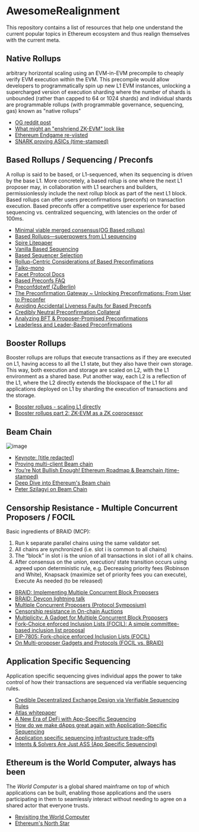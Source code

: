 # AwesomeRealignment
This repository contains a list of resources that help one understand the current popular topics in Ethereum ecosystem and thus realign themselves with the current meta. 

## Native Rollups

arbitrary horizontal scaling using an EVM-in-EVM precompile to cheaply verify EVM execution within the EVM. This precompile would allow developers to programmatically spin up new L1 EVM instances, unlocking a supercharged version of execution sharding where the number of shards is unbounded (rather than capped to 64 or 1024 shards) and individual shards are programmable rollups (with programmable governance, sequencing, gas) known as "native rollups"

- [OG reddit post](https://www.reddit.com/r/ethereum/comments/1f81ntr/ama_we_are_ef_research_pt_12_05_september_2024/)
- [What might an "enshriend ZK-EVM" look like](https://notes.ethereum.org/@vbuterin/enshrined_zk_evm)
- [Ethereum Endgame re-viisted](https://research.anoma.net/t/ethereum-endgame-revisited/810#p-3268-state-transition-function-3)
- [SNARK proving ASICs (time-stamped)](https://youtu.be/URCH2d1cdyg?feature=shared&t=371)

## Based Rollups / Sequencing / Preconfs

A rollup is said to be based, or L1-sequenced, when its sequencing is driven by the base L1. More concretely, a based rollup is one where the next L1 proposer may, in collaboration with L1 searchers and builders, permissionlessly include the next rollup block as part of the next L1 block. Based rollups can offer users preconfirmations (preconfs) on transaction execution. Based preconfs offer a competitive user experience for based sequencing vs. centralized sequencing, with latencies on the order of 100ms.

- [Minimal viable merged consensus(OG Based rollups)](https://ethresear.ch/t/minimal-viable-merged-consensus/5617?u=0xapriori)
- [Based Rollups—superpowers from L1 sequencing](https://ethresear.ch/t/based-rollups-superpowers-from-l1-sequencing/15016)
- [Spire Litepaper](https://static1.squarespace.com/static/63d9d0eeb883fa4084c0e70d/t/66e22cc722499d7d97411495/1726098634802/The+Based+Stack+by+Spire+Labs+-+Litepaper.pdf)
- [Vanilla Based Sequencing](https://ethresear.ch/t/vanilla-based-sequencing/19379)
- [Based Sequencer Selection](https://ethresear.ch/t/based-sequencer-selection/19747)
- [Rollup-Centric Considerations of Based Preconfimations](https://ethresear.ch/t/rollup-centric-considerations-of-based-preconfimations/20160)
- [Taiko-mono](https://github.com/taikoxyz/taiko-mono)
- [Facet Protocol Docs](https://docs.facet.org/)
- [Based Preconfs FAQ](https://hackmd.io/@samlaf/based-preconfs-faq)
- [Preconfdotwtf (ZuBerlin)](https://preconf.wtf/)
- [The Preconfirmation Gateway ~ Unlocking Preconfirmations: From User to Preconfer](https://ethresear.ch/t/the-preconfirmation-gateway-unlocking-preconfirmations-from-user-to-preconfer/18812)
- [Avoiding Accidental Liveness Faults for Based Preconfs](https://ethresear.ch/t/avoiding-accidental-liveness-faults-for-based-preconfs/19888)
- [Credibly Neutral Preconfirmation Collateral](https://ethresear.ch/t/credibly-neutral-preconfirmation-collateral-the-preconfirmation-registry/19634)
- [Analyzing BFT & Proposer-Promised Preconfirmations](https://hackmd.io/@EspressoSystems/bft-and-proposer-promised-preconfirmations)
- [Leaderless and Leader-Based Preconfirmations](https://ethresear.ch/t/leaderless-and-leader-based-preconfirmations/19971)

## Booster Rollups

Booster rollups are rollups that execute transactions as if they are executed on L1, having access to all the L1 state, but they also have their own storage. This way, both execution and storage are scaled on L2, with the L1 environment as a shared base. Put another way, each L2 is a reflection of the L1, where the L2 directly extends the blockspace of the L1 for all applications deployed on L1 by sharding the execution of transactions and the storage.

- [Booster rollups - scaling L1 directly](https://ethresear.ch/t/booster-rollups-scaling-l1-directly/17125)
- [Booster rollups part 2: ZK-EVM as a ZK coprocessor](https://ethresear.ch/t/booster-rollups-part-2-zk-evm-as-a-zk-coprocessor/17279)


## Beam Chain

![image](https://github.com/user-attachments/assets/580d73fb-69e0-4d39-8331-f4e16ece2dbf)

- [Keynote: [title redacted]](https://app.devcon.org/schedule/8GH8TR)
- [Proving multi-client Beam chain](https://ethresear.ch/t/proving-multi-client-beam-chain/21027)
- [You’re Not Bullish Enough! Ethereum Roadmap & Beamchain (time-stamped)](https://www.youtube.com/watch?v=8mJDt8TGebc)
- [Deep Dive into Ethereum's Beam chain](https://www.youtube.com/watch?v=88FDeg5JaUk&pp=ygUgYmFua2xlc3MganVzdGluIGRyYWtlIGJlYW0gY2hhaW4%3D)
- [Peter Szilagyi on Beam Chain](https://x.com/peter_szilagyi/status/1856353006729736456?s=46&t=bVZ6b-mdBr3JpXAez04mAg)

## Censorship Resistance - Multiple Concurrent Proposers / FOCIL

Basic ingredients of BRAID (MCP):
1. Run k separate parallel chains using the same validator set.
2. All chains are synchronized (i.e. slot i is common to all chains)
3. The “block” in slot i is the union of all transactions in slot i of all k chains.
4. After consensus on the union, execution/ state transition occurs using agreed upon deterministic rule, e.g. Decreasing priority fees (Robinson and White), Knapsack (maximize set of priority fees you can execute), Execute As needed (to be released)

- [BRAID: Implementing Multiple Concurrent Block Proposers](https://www.youtube.com/watch?v=mJLERWmQ2uw)
- [BRAID: Devcon lightning talk](https://www.youtube.com/watch?v=afmlcyB3h0I)
- [Multiple Concurrent Proposers (Protocol Symposium)](https://www.youtube.com/watch?v=NNWfYRUMtf4)
- [Censorship resistance in On-chain Auctions](https://www.mechanism.org/spec/01)
- [Multiplicity: A Gadget for Multiple Concurrent Block Proposers](https://ethresear.ch/t/multiplicity-a-gadget-for-multiple-concurrent-block-proposers/14962)
- [Fork-Choice enforced Inclusion Lists (FOCIL): A simple committee-based inclusion list proposal](https://ethresear.ch/t/fork-choice-enforced-inclusion-lists-focil-a-simple-committee-based-inclusion-list-proposal/19870)
- [EIP-7805: Fork-choice enforced Inclusion Lists (FOCIL)](https://eips.ethereum.org/EIPS/eip-7805)
- [On Multi-proposer Gadgets and Protocols (FOCIL vs. BRAID)](https://hackmd.io/xz1UyksETR-pCsazePMAjw)

## Application Specific Sequencing 

Application specific sequencing gives individual apps the power to take control of how their transactions are sequenced via verifiable sequencing rules. 

- [Credible Decentralized Exchange Design via Verifiable Sequencing Rules](https://arxiv.org/pdf/2209.15569)
- [Atlas whitepaper](https://www.fastlane.xyz/Atlas_Whitepaper.pdf)
- [A New Era of DeFi with App-Specific Sequencing](https://sorellalabs.xyz/writing/a-new-era-of-defi-with-ass)
- [How do we make dApps great again with Application-Specific Sequencing](https://www.semanticlayer.io/blog/10)
- [Application specific sequencing infrastructure trade-offs](https://arxiv.org/pdf/2209.15569)
- [Intents & Solvers Are Just ASS (App Specific Sequencing)](https://www.youtube.com/watch?v=LHpybw9xHCA)

## Ethereum is the World Computer, always has been

The _World Computer_ is a global shared mainframe on top of which applications can be built, enabling those applications and the users participating
in them to seamlessly interact without needing to agree on a shared actor that everyone trusts.

- [Revisiting the World Computer](https://user.fm/files/v2-261b7914c204931fbf213d7d35307264/worldcomputer.pdf)
- [Ethereum's North Star](https://dba.xyz/ethereums-north-star/)

